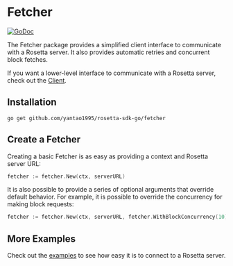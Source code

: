 # Fetcher

[![GoDoc](https://img.shields.io/badge/go.dev-reference-007d9c?logo=go&logoColor=white&style=shield)](https://pkg.go.dev/github.com/yantao1995/rosetta-sdk-go/fetcher?tab=doc)

The Fetcher package provides a simplified client interface to communicate
with a Rosetta server. It also provides automatic retries and concurrent block
fetches.

If you want a lower-level interface to communicate with a Rosetta server,
check out the [Client](/client).

## Installation

```shell
go get github.com/yantao1995/rosetta-sdk-go/fetcher
```

## Create a Fetcher
Creating a basic Fetcher is as easy as providing a context and Rosetta server URL:
```go
fetcher := fetcher.New(ctx, serverURL)
```

It is also possible to provide a series of optional arguments that override
default behavior. For example, it is possible to override the concurrency
for making block requests:
```go
fetcher := fetcher.New(ctx, serverURL, fetcher.WithBlockConcurrency(10))
```

## More Examples
Check out the [examples](/examples) to see how easy
it is to connect to a Rosetta server.
